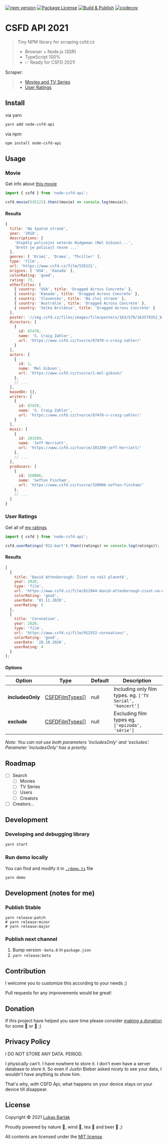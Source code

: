 [![npm version](https://badge.fury.io/js/node-csfd-api.svg)](https://badge.fury.io/js/node-csfd-api)
[![Package License](https://img.shields.io/npm/l/node-csfd-api.svg)](https://www.npmjs.com/node-csfd-api)
[![Build & Publish](https://github.com/bartholomej/node-csfd-api/workflows/Publish/badge.svg)](https://github.com/bartholomej/node-csfd-api/actions)
[![codecov](https://codecov.io/gh/bartholomej/node-csfd-api/branch/master/graph/badge.svg?token=YQH9UoVrGP)](https://codecov.io/gh/bartholomej/node-csfd-api)

# CSFD API 2021

> Tiny NPM library for scraping csfd.cz
>
> - Browser + Node.js (SSR)
> - TypeScript 100%
> - ✅ Ready for CSFD 2021!

Scraper:

> - [Movies and TV Series](#Movie)
> - [User Ratings](#User-Ratings)

## Install

via yarn

```bash
yarn add node-csfd-api
```

via npm

```bash
npm install node-csfd-api
```

## Usage

### Movie

Get info about [this movie](https://www.csfd.cz/film/535121-na-spatne-strane/komentare/)

```javascript
import { csfd } from 'node-csfd-api';

csfd.movie(535121).then((movie) => console.log(movie));
```

#### Results

```javascript
{
  title: 'Na špatné straně',
  year: '2018',
  descriptions: [
    'Otupělý policejní veterán Ridgeman (Mel Gibson)...',
    'Brett je policajt tesne ...'
  ],
  genres: [ 'Krimi', 'Drama', 'Thriller' ],
  type: 'film',
  url: 'https://www.csfd.cz/film/535121',
  origins: [ 'USA', 'Kanada' ],
  colorRating: 'good',
  rating: 73,
  otherTitles: [
    { country: 'USA', title: 'Dragged Across Concrete' },
    { country: 'Kanada', title: 'Dragged Across Concrete' },
    { country: 'Slovensko', title: 'Na zlej strane' },
    { country: 'Austrálie', title: 'Dragged Across Concrete' },
    { country: 'Velká Británie', title: 'Dragged Across Concrete' }
  ],
  poster: '//img.csfd.cz/files/images/film/posters/163/579/163579352_bf8737.jpg?h180',
  directors: [
    {
      id: 87470,
      name: 'S. Craig Zahler',
      url: 'https://www.csfd.cz/tvurce/87470-s-craig-zahler/'
    }
  ],
  actors: [
    {
      id: 1,
      name: 'Mel Gibson',
      url: 'https://www.csfd.cz/tvurce/1-mel-gibson/'
    },
    // ...
  ],
  basedOn: [],
  writers: [
    {
      id: 87470,
      name: 'S. Craig Zahler',
      url: 'https://www.csfd.cz/tvurce/87470-s-craig-zahler/'
    }
  ],
  music: [
    {
      id: 203209,
      name: 'Jeff Herriott',
      url: 'https://www.csfd.cz/tvurce/203209-jeff-herriott/'
    },
    // ...
  ],
  producers: [
    {
      id: 320006,
      name: 'Sefton Fincham',
      url: 'https://www.csfd.cz/tvurce/320006-sefton-fincham/'
    },
    // ...
  ]
}
```

### User Ratings

Get all of [my ratings](https://www.csfd.cz/uzivatel/912-bart/hodnoceni/)

```javascript
import { csfd } from 'node-csfd-api';

csfd.userRatings('912-bart').then((ratings) => console.log(ratings));
```

#### Results

```javascript
[
  {
    title: 'David Attenborough: Život na naší planetě',
    year: 2020,
    type: 'film',
    url: 'https://www.csfd.cz/film/812944-david-attenborough-zivot-na-nasi-planete/',
    colorRating: 'good',
    userDate: '01.11.2020',
    userRating: 5
  },
  {
    title: 'Coronation',
    year: 2020,
    type: 'film',
    url: 'https://www.csfd.cz/film/912552-coronation/',
    colorRating: 'good',
    userDate: '28.10.2020',
    userRating: 4
  }
];
```

#### Options

| Option           | Type                                                                                                                                       | Default | Description                                               |
| ---------------- | ------------------------------------------------------------------------------------------------------------------------------------------ | ------- | --------------------------------------------------------- |
| **includesOnly** | [CSFDFilmTypes[]](https://github.com/bartholomej/node-csfd-api/blob/8fa5f9cbc7e7f2b62b0bd2c2b5a24c9a63444f6a/src/interfaces/global.ts#L25) | null    | Including only film types. eg. `['TV Seriál', 'koncert']` |
| **exclude**      | [CSFDFilmTypes[]](https://github.com/bartholomej/node-csfd-api/blob/8fa5f9cbc7e7f2b62b0bd2c2b5a24c9a63444f6a/src/interfaces/global.ts#L25) | null    | Excluding film types eg. `['epizoda', 'série']`           |

_Note: You can not use both parameters 'includesOnly' and 'excludes'. Parameter 'includesOnly' has a priority._

## Roadmap

- [ ] Search
  - [ ] Movies
  - [ ] TV Series
  - [ ] Users
  - [ ] Creators
- [ ] Creators...

## Development

### Developing and debugging library

```bash
yarn start
```

### Run demo locally

You can find and modify it in [`./demo.ts`](https://raw.githubusercontent.com/bartholomej/node-csfd-api/search/demo.ts) file

```bash
yarn demo
```

## Development (notes for me)

### Publish Stable

```shell
yarn release:patch
# yarn release:minor
# yarn release:major
```

### Publish next channel

1. Bump version `-beta.0` in `package.json`
2. `yarn release:beta`

## Contribution

I welcome you to customize this according to your needs ;)

Pull requests for any improvements would be great!

## Donation

If this project have helped you save time please consider [making a donation](https://github.com/sponsors/bartholomej) for some 🍺 or 🍵 ;)

## Privacy Policy

I DO NOT STORE ANY DATA. PERIOD.

I physically can't. I have nowhere to store it. I don't even have a server database to store it. So even if Justin Bieber asked nicely to see your data, I wouldn't have anything to show him.

That's why, with CSFD Api, what happens on your device stays on your device till disappear.

## License

Copyright &copy; 2021 [Lukas Bartak](http://bartweb.cz)

Proudly powered by nature 🗻, wind 💨, tea 🍵 and beer 🍺 ;)

All contents are licensed under the [MIT license].

[mit license]: LICENSE
